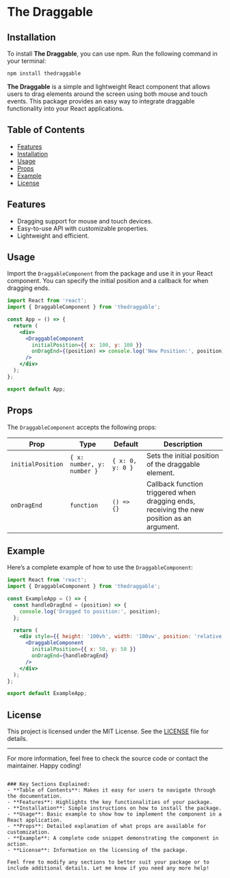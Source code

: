  
 # The Draggable

## Installation
To install **The Draggable**, you can use npm. Run the following command in your terminal:

```bash
npm install thedraggable
```

**The Draggable** is a simple and lightweight React component that allows users to drag elements around the screen using both mouse and touch events. This package provides an easy way to integrate draggable functionality into your React applications.

## Table of Contents
- [Features](#features)
- [Installation](#installation)
- [Usage](#usage)
- [Props](#props)
- [Example](#example)
- [License](#license)

## Features
- Dragging support for mouse and touch devices.
- Easy-to-use API with customizable properties.
- Lightweight and efficient.



## Usage
Import the `DraggableComponent` from the package and use it in your React component. You can specify the initial position and a callback for when dragging ends.

```jsx
import React from 'react';
import { DraggableComponent } from 'thedraggable';

const App = () => {
  return (
    <div>
      <DraggableComponent
        initialPosition={{ x: 100, y: 100 }}
        onDragEnd={(position) => console.log('New Position:', position)}
      />
    </div>
  );
};

export default App;
```

## Props
The `DraggableComponent` accepts the following props:

| Prop               | Type                        | Default              | Description                                                  |
|--------------------|----------------------------|----------------------|--------------------------------------------------------------|
| `initialPosition`  | `{ x: number, y: number }` | `{ x: 0, y: 0 }`     | Sets the initial position of the draggable element.          |
| `onDragEnd`        | `function`                 | `() => {}`           | Callback function triggered when dragging ends, receiving the new position as an argument. |

## Example
Here’s a complete example of how to use the `DraggableComponent`:

```jsx
import React from 'react';
import { DraggableComponent } from 'thedraggable';

const ExampleApp = () => {
  const handleDragEnd = (position) => {
    console.log('Dragged to position:', position);
  };

  return (
    <div style={{ height: '100vh', width: '100vw', position: 'relative' }}>
      <DraggableComponent
        initialPosition={{ x: 50, y: 50 }}
        onDragEnd={handleDragEnd}
      />
    </div>
  );
};

export default ExampleApp;
```

## License
This project is licensed under the MIT License. See the [LICENSE](LICENSE) file for details.

---

For more information, feel free to check the source code or contact the maintainer. Happy coding!
```

### Key Sections Explained:
- **Table of Contents**: Makes it easy for users to navigate through the documentation.
- **Features**: Highlights the key functionalities of your package.
- **Installation**: Simple instructions on how to install the package.
- **Usage**: Basic example to show how to implement the component in a React application.
- **Props**: Detailed explanation of what props are available for customization.
- **Example**: A complete code snippet demonstrating the component in action.
- **License**: Information on the licensing of the package.

Feel free to modify any sections to better suit your package or to include additional details. Let me know if you need any more help!